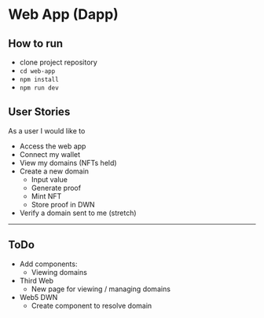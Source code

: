 # Web App (Dapp)

## How to run
- clone project repository
- `cd web-app`
- `npm install`
- `npm run dev`

## User Stories
As a user I would like to
- Access the web app
- Connect my wallet
- View my domains (NFTs held)
- Create a new domain
    - Input value
    - Generate proof
    - Mint NFT
    - Store proof in DWN
- Verify a domain sent to me (stretch)

------

## ToDo
- Add components:
    - Viewing domains
- Third Web
    - New page for viewing / managing domains
- Web5 DWN
    - Create component to resolve domain 
    